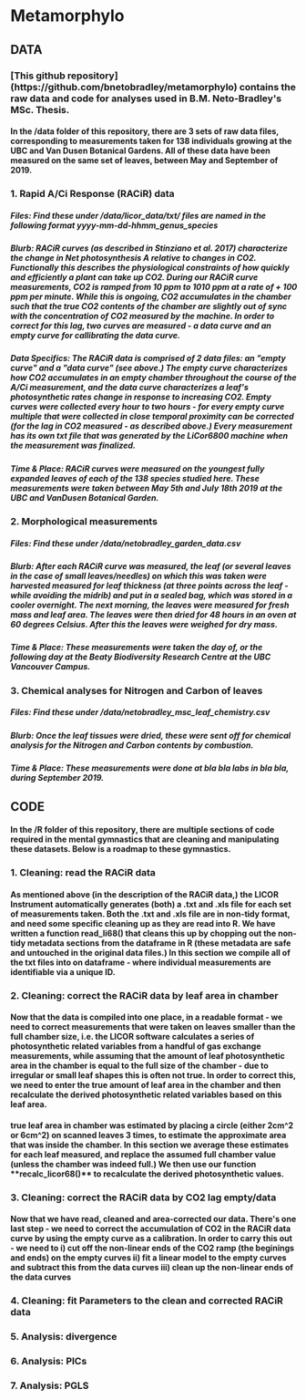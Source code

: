 <h1> Metamorphylo </h1>

<h2> DATA </h2>
<h3>[This github repository](https://github.com/bnetobradley/metamorphylo) contains the raw data and code for analyses used in B.M. Neto-Bradley's MSc. Thesis.</h3>

<h4> In the /data folder of this repository, there are 3 sets of raw data files, corresponding to measurements taken for 138 individuals growing at the UBC and Van Dusen Botanical Gardens. All of these data have been measured on the same set of leaves, between May and September of 2019.</h4>
<h3>1. Rapid A/Ci Response (RACiR) data</h3>

<h5> Files: 
Find these under /data/licor_data/txt/ files are named in the following format  yyyy-mm-dd-hhmm_genus_species </h5>

<h5> Blurb:  RACiR curves (as described in Stinziano et al. 2017) characterize the change in Net photosynthesis A relative to changes in CO2. Functionally this describes the physiological constraints of how quickly and efficiently a plant can take up CO2. During our RACiR curve measurements, CO2 is ramped from 10 ppm to 1010 ppm at a rate of + 100 ppm per minute. While this is ongoing, CO2 accumulates in the chamber such that the true CO2 contents of the chamber are slightly out of sync with the concentration of CO2 measured by the machine. In order to correct for this lag, two curves are measured - a data curve and an empty curve for callibrating the data curve. </h5>

<h5> Data Specifics:
The RACiR data is comprised of 2 data files: an "empty curve" and a "data curve" (see above.) The empty curve characterizes how CO2 accumulates in an empty chamber throughout the course of the A/Ci measurement, and the data curve characterizes a leaf's photosynthetic rates change in response to increasing CO2. Empty curves were collected every hour to two hours - for every empty curve multiple that were collected in close temporal proximity can be corrected (for the lag in CO2 measured - as described above.) Every measurement has its own txt file that was generated by the LiCor6800 machine when the measurement was finalized. </h5>

<h5> Time & Place:
RACiR curves were measured on the youngest fully expanded leaves of each of the 138 species studied here. These measurements were taken between May 5th and July 18th 2019 at the UBC and VanDusen Botanical Garden. </h5>

<h3>2. Morphological measurements </h3>

<h5> Files: 
Find these under /data/netobradley_garden_data.csv </h5>

<h5> Blurb: 
After each RACiR curve was measured, the leaf (or several leaves in the case of small leaves/needles) on which this was taken were harvested measured for leaf thickness (at three points across the leaf - while avoiding the midrib) and put in a sealed bag, which was stored in a cooler overnight. The next morning, the leaves were measured for fresh mass and leaf area. The leaves were then dried for 48 hours in an oven at 60 degrees Celsius. After this the leaves were weighed for dry mass.</h5>

<h5> Time & Place: 
These measurements were taken the day of, or the following day at the Beaty Biodiversity Research Centre at the UBC Vancouver Campus. </h5>

<h3>3. Chemical analyses for Nitrogen and Carbon of leaves </h3>

<h5> Files: 
Find these under /data/netobradley_msc_leaf_chemistry.csv </h5>

<h5> Blurb:
Once the leaf tissues were dried, these were sent off for chemical analysis for the Nitrogen and Carbon contents by combustion.
</h5>

<h5> Time & Place: 
These measurements were done at bla bla labs in bla bla, during September 2019. </h5>

<h2> CODE </h2>
<h4> In the /R folder of this repository, there are multiple sections of code required in the mental gymnastics that are cleaning and manipulating these datasets. Below is a roadmap to these gymnastics. </h4>

<h3>1. Cleaning: read the RACiR data </h3>
<h4> As mentioned above (in the description of the RACiR data,) the LICOR Instrument automatically generates (both) a .txt and .xls file for each set of measurements taken. Both the .txt and .xls file are in non-tidy format, and need some specific cleaning up as they are read into R. We have written a function read_li68() that cleans this up by chopping out the non-tidy metadata sections from the dataframe in R (these metadata are safe and untouched in the original data files.) In this section we compile all of the txt files into on dataframe - where individual measurements are identifiable via a unique ID. </h4>

<h3>2. Cleaning: correct the RACiR data by leaf area in chamber</h3>
<h4> Now that the data is compiled into one place, in a readable format - we need to correct measurements that were taken on leaves smaller than the full chamber size, i.e. the LICOR software calculates a series of photosynthetic related variables from a handful of gas exchange measurements, while assuming that the amount of leaf photosynthetic area in the chamber is equal to the full size of the chamber - due to irregular or small leaf shapes this is often not true. In order to correct this, we need to enter the true amount of leaf area in the chamber and then recalculate the derived photosynthetic related variables based on this leaf area.</h4>
<h4> true leaf area in chamber was estimated by placing a circle (either 2cm^2 or 6cm^2) on scanned leaves 3 times, to estimate the approximate area that was inside the chamber. In this section we average these estimates for each leaf measured, and replace the assumed full chamber value (unless the chamber was indeed full.) We then use our function **recalc_licor68()** to recalculate the derived photosynthetic values.
</h4>

<h3>3. Cleaning: correct the RACiR data by CO2 lag empty/data </h3>
<h4> Now that we have read, cleaned and area-corrected our data. There's one last step - we need to correct the accumulation of CO2 in the RACiR data curve by using the empty curve as a calibration. In order to carry this out - we need to 
i) cut off the non-linear ends of the CO2 ramp (the beginings and ends) on the empty curves
ii) fit a linear model to the empty curves and subtract this from the data curves 
iii) clean up the non-linear ends of the data curves </h4>

<h3>4. Cleaning: fit Parameters to the clean and corrected RACiR data </h3>
<h3>5. Analysis: divergence </h3>
<h3>6. Analysis: PICs </h3>
<h3>7. Analysis: PGLS </h3>
